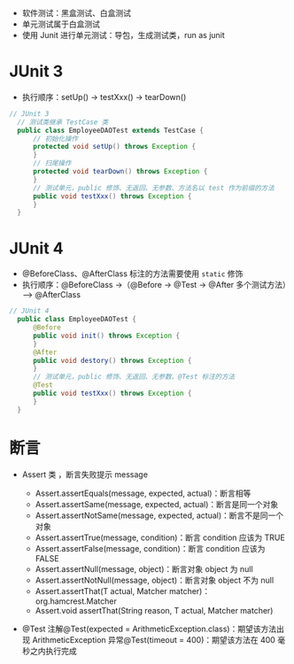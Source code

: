 *  软件测试：黑盒测试、白盒测试
 *  单元测试属于白盒测试
 *  使用 Junit 进行单元测试：导包，生成测试类，run as junit

# JUnit 3 #

 *  执行顺序：setUp() -> testXxx() -> tearDown()

``````````java
// JUnit 3 
  // 测试类继承 TestCase 类 
  public class EmployeeDAOTest extends TestCase { 
      // 初始化操作 
      protected void setUp() throws Exception { 
      } 
      // 扫尾操作 
      protected void tearDown() throws Exception { 
      } 
      // 测试单元，public 修饰、无返回、无参数、方法名以 test 作为前缀的方法 
      public void testXxx() throws Exception { 
      } 
  }
``````````

# JUnit 4 #

 *  @BeforeClass、@AfterClass 标注的方法需要使用 `static` 修饰
 *  执行顺序：@BeforeClass ->（@Before -> @Test -> @After 多个测试方法）—> @AfterClass

``````````java
// JUnit 4 
  public class EmployeeDAOTest { 
      @Before 
      public void init() throws Exception { 
      } 
      @After 
      public void destory() throws Exception { 
      } 
      // 测试单元，public 修饰、无返回、无参数、@Test 标注的方法 
      @Test 
      public void testXxx() throws Exception { 
      } 
  }
``````````

# 断言 #

 *  Assert 类 ，断言失败提示 message
    
     *  Assert.assertEquals(message, expected, actual)：断言相等
     *  Assert.assertSame(message, expected, actual)：断言是同一个对象
     *  Assert.assertNotSame(message, expected, actual)：断言不是同一个对象
     *  Assert.assertTrue(message, condition)：断言 condition 应该为 TRUE
     *  Assert.assertFalse(message, condition)：断言 condition 应该为 FALSE
     *  Assert.assertNull(message, object)：断言对象 object 为 null
     *  Assert.assertNotNull(message, object)：断言对象 object 不为 null
     *  Assert.assertThat(T actual, Matcher matcher)：org.hamcrest.Matcher
     *  Assert.void assertThat(String reason, T actual, Matcher matcher)
 *  @Test 注解@Test(expected = ArithmeticException.class)：期望该方法出现 ArithmeticException 异常@Test(timeout = 400)：期望该方法在 400 毫秒之内执行完成
